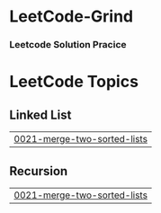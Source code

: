 # LeetCode-Grind

### Leetcode Solution Pracice

<!---LeetCode Topics Start-->
# LeetCode Topics
## Linked List
|  |
| ------- |
| [0021-merge-two-sorted-lists](https://github.com/Afirestriker/leetcode-grind/tree/master/0021-merge-two-sorted-lists) |
## Recursion
|  |
| ------- |
| [0021-merge-two-sorted-lists](https://github.com/Afirestriker/leetcode-grind/tree/master/0021-merge-two-sorted-lists) |
<!---LeetCode Topics End-->